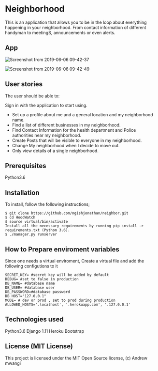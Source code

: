 # Neighborhood
This is an application that allows you to be in the loop about everything happening in your neighborhood. From contact information of different handyman to meetingS, announcements or even alerts.

## App
![Screenshot from 2019-06-06 09-42-37](https://user-images.githubusercontent.com/47333363/59012779-0afb3d80-8841-11e9-9309-0555c396fc8e.png)

![Screenshot from 2019-06-06 09-42-49](https://user-images.githubusercontent.com/47333363/59012880-4e55ac00-8841-11e9-8049-47af1ddae491.png)

## User stories
The user should be able to:

Sign in with the application to start using.
* Set up a profile about me and a general location and my neighborhood name.
* Find a list of different businesses in my neighborhood.
* Find Contact Information for the health department and Police authorities near my neighborhood.
* Create Posts that will be visible to everyone in my neighborhood.
* Change My neighborhood when I decide to move out.
* Only view details of a single neighborhood.

## Prerequisites
 Python3.6

## Installation
To install, follow the following instructions;

    $ git clone https://github.com/ngishjonathan/neighbor.git
    $ cd HoodWatch
    $ source virtual/bin/activate
    Install all the necessary requirements by running pip install -r requirements.txt (Python 3.6).
    $ ./manager.py runserver

## How to Prepare enviroment variables
Since one needs a virtual enviroment, Create a virtual file and add the following configutions to it

    SECRET_KEY= #secret key will be added by default
    DEBUG= #set to false in production
    DB_NAME= #database name
    DB_USER= #database user
    DB_PASSWORD=#database password
    DB_HOST="127.0.0.1"
    MODE= # dev or prod , set to prod during production
    ALLOWED_HOSTS='.localhost', '.herokuapp.com', '.127.0.0.1'


## Technologies used
Python3.6
Django 1.11
Heroku
Bootstrap

## License (MIT License)
This project is licensed under the MIT Open Source license, (c) Andrew mwangi    